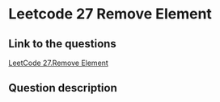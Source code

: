 # Leetcode 27 Remove Element

## Link to the questions
[LeetCode 27.Remove Element]([https://leetcode.com/problems/remove-element/description/])

## Question description
